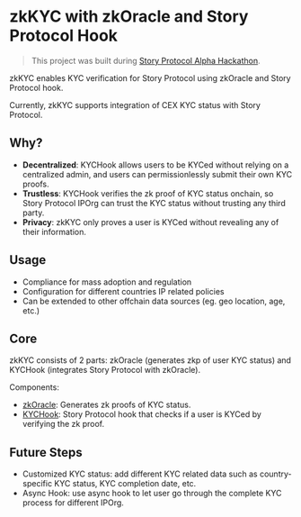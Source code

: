 # zkKYC with zkOracle and Story Protocol Hook

> This project was built during [Story Protocol Alpha Hackathon](https://twitter.com/StoryProtocol/status/1724821270968307989).

zkKYC enables KYC verification for Story Protocol using zkOracle and Story Protocol hook.

Currently, zkKYC supports integration of CEX KYC status with Story Protocol.

## Why?

- **Decentralized**: KYCHook allows users to be KYCed without relying on a centralized admin, and users can permissionlessly submit their own KYC proofs.
- **Trustless**: KYCHook verifies the zk proof of KYC status onchain, so Story Protocol IPOrg can trust the KYC status without trusting any third party.
- **Privacy**: zkKYC only proves a user is KYCed without revealing any of their information.

## Usage

- Compliance for mass adoption and regulation
- Configuration for different countries IP related policies
- Can be extended to other offchain data sources (eg. geo location, age, etc.)

## Core

zkKYC consists of 2 parts: zkOracle (generates zkp of user KYC status) and KYCHook (integrates Story Protocol with zkOracle).

Components:
- [zkOracle](zkOracle/README.md): Generates zk proofs of KYC status.
- [KYCHook](story-hook/README.md): Story Protocol hook that checks if a user is KYCed by verifying the zk proof.

## Future Steps

- Customized KYC status: add different KYC related data such as country-specific KYC status, KYC completion date, etc.
- Async Hook: use async hook to let user go through the complete KYC process for different IPOrg.
